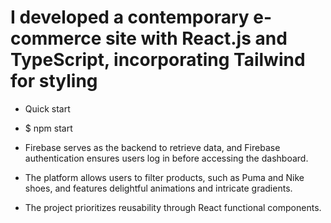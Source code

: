 
# I developed a contemporary e-commerce site with React.js and TypeScript, incorporating Tailwind for styling


* Quick start

* $ npm start

 *  Firebase serves as the backend to retrieve data, and Firebase authentication ensures users log in before accessing the dashboard.
 * The platform allows users to filter products, such as Puma and Nike shoes, and features delightful animations and intricate gradients.
 * The project prioritizes reusability through React functional components.